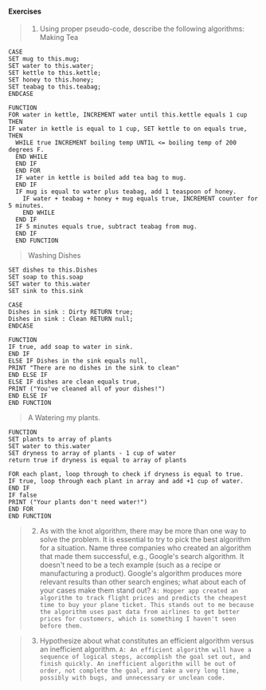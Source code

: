 #### Exercises

>1. Using proper pseudo-code, describe the following algorithms:
>Making Tea

```
CASE
SET mug to this.mug;
SET water to this.water;
SET kettle to this.kettle;
SET honey to this.honey;
SET teabag to this.teabag;
ENDCASE

FUNCTION
FOR water in kettle, INCREMENT water until this.kettle equals 1 cup THEN
IF water in kettle is equal to 1 cup, SET kettle to on equals true, THEN
  WHILE true INCREMENT boiling temp UNTIL <= boiling temp of 200 degrees F.
  END WHILE
  END IF
  END FOR
  IF water in kettle is boiled add tea bag to mug.
  END IF
  IF mug is equal to water plus teabag, add 1 teaspoon of honey.
    IF water + teabag + honey + mug equals true, INCREMENT counter for 5 minutes.
    END WHILE
  END IF
  IF 5 minutes equals true, subtract teabag from mug.
  END IF
  END FUNCTION
```

>Washing Dishes
```
SET dishes to this.Dishes
SET soap to this.soap
SET water to this.water
SET sink to this.sink

CASE
Dishes in sink : Dirty RETURN true;
Dishes in sink : Clean RETURN null;
ENDCASE

FUNCTION
IF true, add soap to water in sink.
END IF
ELSE IF Dishes in the sink equals null,
PRINT "There are no dishes in the sink to clean"
END ELSE IF
ELSE IF dishes are clean equals true,
PRINT ("You've cleaned all of your dishes!")
END ELSE IF
END FUNCTION
```

>A Watering my plants.
```
FUNCTION
SET plants to array of plants
SET water to this.water
SET dryness to array of plants - 1 cup of water
return true if dryness is equal to array of plants

FOR each plant, loop through to check if dryness is equal to true.
IF true, loop through each plant in array and add +1 cup of water.
END IF
IF false
PRINT ("Your plants don't need water!")
END FOR
END FUNCTION
```

>2. As with the knot algorithm, there may be more than one way to solve the problem. It is essential to try to pick the best algorithm for a situation. Name three companies who created an algorithm that made them successful, e.g., Google's search algorithm. It doesn't need to be a tech example (such as a recipe or manufacturing a product). Google's algorithm produces more relevant results than other search engines; what about each of your cases make them stand out?
`A: Hopper app created an algorithm to track flight prices and predicts the cheapest time to buy your plane ticket. This stands out to me because the algorithm uses past data from airlines to get better prices for customers, which is something I haven't seen before them.`

>3. Hypothesize about what constitutes an efficient algorithm versus an inefficient algorithm.
`A: An efficient algorithm will have a sequence of logical steps, accomplish the goal set out, and finish quickly.
An inefficient algorithm will be out of order, not complete the goal, and take a very long time, possibly with bugs, and unnecessary or unclean code.`
